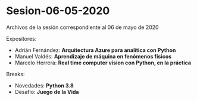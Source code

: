 # Sesion-06-05-2020
Archivos de la sesión correspondiente al 06 de mayo de 2020

Expositores:
*  Adrián Fernández: **Arquitectura Azure para analítica con Python**
*  Manuel Valdés: **Aprendizaje de máquina en fenómenos físicos**
*  Marcelo Herrera: **Real time computer vision con Python, en la práctica**

Breaks:
* Novedades: **Python 3.8**
* Desafío: **Juego de la Vida**

